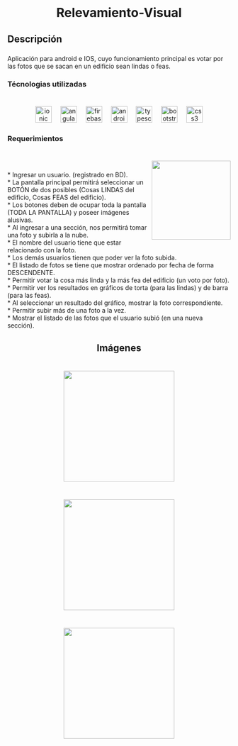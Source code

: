 <br clear="both">

<h1 align="center">Relevamiento-Visual</h1>

###

<h2 align="left">Descripción</h2>

###

<p align="left">Aplicación para android e IOS, cuyo funcionamiento principal es votar por las fotos que se sacan en un edificio sean lindas o feas.</p>

###

<h3 align="left">Técnologias utilizadas</h3>

###

<br clear="both">

<div align="center">
  <img src="https://cdn.jsdelivr.net/gh/devicons/devicon/icons/ionic/ionic-original.svg" height="37" alt="ionic logo"  />
  <img width="12" />
  <img src="https://cdn.jsdelivr.net/gh/devicons/devicon/icons/angularjs/angularjs-original.svg" height="37" alt="angularjs logo"  />
  <img width="12" />
  <img src="https://cdn.jsdelivr.net/gh/devicons/devicon/icons/firebase/firebase-plain.svg" height="37" alt="firebase logo"  />
  <img width="12" />
  <img src="https://cdn.jsdelivr.net/gh/devicons/devicon/icons/androidstudio/androidstudio-original.svg" height="37" alt="androidstudio logo"  />
  <img width="12" />
  <img src="https://cdn.jsdelivr.net/gh/devicons/devicon/icons/typescript/typescript-original.svg" height="37" alt="typescript logo"  />
  <img width="12" />
  <img src="https://cdn.jsdelivr.net/gh/devicons/devicon/icons/bootstrap/bootstrap-original.svg" height="37" alt="bootstrap logo"  />
  <img width="12" />
  <img src="https://cdn.jsdelivr.net/gh/devicons/devicon/icons/css3/css3-original.svg" height="37" alt="css3 logo"  />
</div>

###

<h3 align="left">Requerimientos</h3>

###

<br clear="both">

<img align="right" height="178" src="https://github.com/sergiocardozo/Relevamiento-Visual/assets/52476421/59980655-59b5-46cf-8ba2-e045e68260c3"  />

###

<p align="left">* Ingresar un usuario. (registrado en BD).<br>* La pantalla principal permitirá seleccionar un BOTÓN de dos posibles (Cosas LINDAS del edificio, Cosas FEAS del edificio).<br>* Los botones deben de ocupar toda la pantalla (TODA LA PANTALLA) y poseer imágenes alusivas.<br>* Al ingresar a una sección, nos permitirá tomar una foto y subirla a la nube.<br>* El nombre del usuario tiene que estar relacionado con la foto.<br>* Los demás usuarios tienen que poder ver la foto subida.<br>* El listado de fotos se tiene que mostrar ordenado por fecha de forma DESCENDENTE.<br>* Permitir votar la cosa más linda y la más fea del edificio (un voto por foto).<br>* Permitir ver los resultados en gráficos de torta (para las lindas) y de barra (para las feas).<br>* Al seleccionar un resultado del gráfico, mostrar la foto correspondiente.<br>* Permitir subir más de una foto a la vez.<br>* Mostrar el listado de las fotos que el usuario subió (en una nueva sección).</p>

###

<h2 align="center">Imágenes</h2>

###

<br clear="both">

<div align="center">
  <img height="250" src="https://github.com/sergiocardozo/Relevamiento-Visual/assets/52476421/68266000-1fd9-4ea5-9cf1-7a7b65628ddd"  />
</div>

###

<br clear="both">

<div align="center">
  <img height="250" src="https://github.com/sergiocardozo/Relevamiento-Visual/assets/52476421/29443739-652d-4e03-82ba-432cdd1e9824"  />
</div>

###

<br clear="both">

<div align="center">
  <img height="250" src="https://github.com/sergiocardozo/Relevamiento-Visual/assets/52476421/d2977076-9ed5-4fd9-b2b7-e079076e9a02"  />
</div>

###
